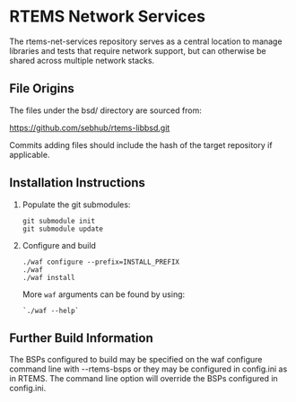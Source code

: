 RTEMS Network Services
======================

The rtems-net-services repository serves as a central location to manage
libraries and tests that require network support, but can otherwise be shared
across multiple network stacks.


File Origins
------------
The files under the bsd/ directory are sourced from:

  https://github.com/sebhub/rtems-libbsd.git

Commits adding files should include the hash of the target repository if 
applicable.



Installation Instructions
-------------------------
  1. Populate the git submodules:

     ```shell
     git submodule init
     git submodule update
     ```
  2. Configure and build

     ```shell
     ./waf configure --prefix=INSTALL_PREFIX
     ./waf
     ./waf install
     ```

     More `waf` arguments can be found by using:

     ```shell
     `./waf --help`
     ```

Further Build Information
-------------------------

The BSPs configured to build may be specified on the waf configure command line
with --rtems-bsps or they may be configured in config.ini as in RTEMS. The
command line option will override the BSPs configured in config.ini.
